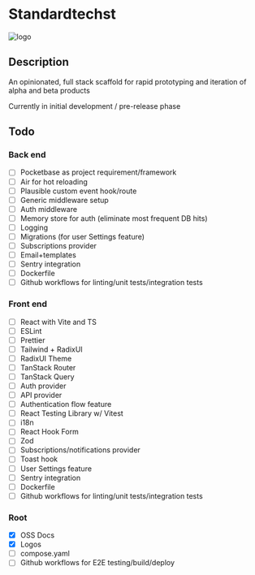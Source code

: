 # Standardtechst
![logo](https://github.com/user-attachments/assets/8c46a448-c22c-4fb0-a17e-52bbd1d46ef5)

## Description
An opinionated, full stack scaffold for rapid prototyping and iteration of alpha and beta products

Currently in initial development / pre-release phase

## Todo

### Back end
- [ ] Pocketbase as project requirement/framework
- [ ] Air for hot reloading
- [ ] Plausible custom event hook/route
- [ ] Generic middleware setup
- [ ] Auth middleware
- [ ] Memory store for auth (eliminate most frequent DB hits)
- [ ] Logging
- [ ] Migrations (for user Settings feature)
- [ ] Subscriptions provider
- [ ] Email+templates
- [ ] Sentry integration
- [ ] Dockerfile
- [ ] Github workflows for linting/unit tests/integration tests

### Front end
- [ ] React with Vite and TS
- [ ] ESLint
- [ ] Prettier
- [ ] Tailwind + RadixUI
- [ ] RadixUI Theme 
- [ ] TanStack Router
- [ ] TanStack Query
- [ ] Auth provider
- [ ] API provider
- [ ] Authentication flow feature
- [ ] React Testing Library w/ Vitest
- [ ] i18n
- [ ] React Hook Form 
- [ ] Zod
- [ ] Subscriptions/notifications provider
- [ ] Toast hook
- [ ] User Settings feature
- [ ] Sentry integration
- [ ] Dockerfile
- [ ] Github workflows for linting/unit tests/integration tests

### Root
- [x] OSS Docs
- [x] Logos
- [ ] compose.yaml
- [ ] Github workflows for E2E testing/build/deploy
